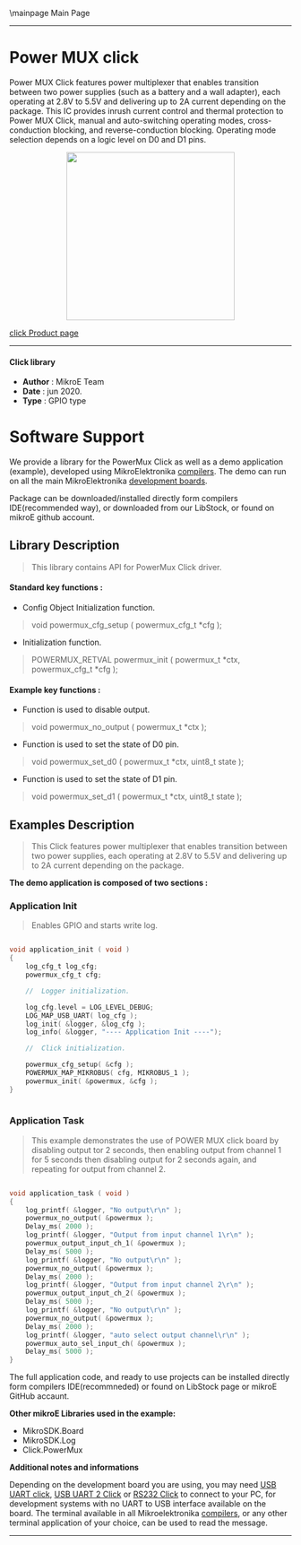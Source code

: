 \mainpage Main Page
 
---
# Power MUX click

Power MUX Click features power multiplexer that enables transition between two power supplies (such as a battery and a wall adapter), each operating at 2.8V to 5.5V and delivering up to 2A current depending on the package. This IC provides inrush current control and thermal protection to Power MUX Click, manual and auto-switching operating modes, cross-conduction blocking, and reverse-conduction blocking. Operating mode selection depends on a logic level on D0 and D1 pins.

<p align="center">
  <img src="@{CLICK_IMAGE_LINK}" height=300px>
</p>


[click Product page](https://www.mikroe.com/power-mux-click)

---


#### Click library 

- **Author**        : MikroE Team
- **Date**          : jun 2020.
- **Type**          : GPIO type


# Software Support

We provide a library for the PowerMux Click 
as well as a demo application (example), developed using MikroElektronika 
[compilers](http://shop.mikroe.com/compilers). 
The demo can run on all the main MikroElektronika [development boards](http://shop.mikroe.com/development-boards).

Package can be downloaded/installed directly form compilers IDE(recommended way), or downloaded from our LibStock, or found on mikroE github account. 

## Library Description

> This library contains API for PowerMux Click driver.

#### Standard key functions :

- Config Object Initialization function.
> void powermux_cfg_setup ( powermux_cfg_t *cfg ); 
 
- Initialization function.
> POWERMUX_RETVAL powermux_init ( powermux_t *ctx, powermux_cfg_t *cfg );


#### Example key functions :

- Function is used to disable output.
> void powermux_no_output ( powermux_t *ctx );
 
- Function is used to set the state of D0 pin.
> void powermux_set_d0 ( powermux_t *ctx, uint8_t state );

- Function is used to set the state of D1 pin.
> void powermux_set_d1 ( powermux_t *ctx, uint8_t state );

## Examples Description

> This Click features power multiplexer that enables transition between two power supplies, 
> each operating at 2.8V to 5.5V and delivering up to 2A current depending on the package. 

**The demo application is composed of two sections :**

### Application Init 

> Enables GPIO and starts write log.

```c

void application_init ( void )
{
    log_cfg_t log_cfg;
    powermux_cfg_t cfg;

    //  Logger initialization.

    log_cfg.level = LOG_LEVEL_DEBUG;
    LOG_MAP_USB_UART( log_cfg );
    log_init( &logger, &log_cfg );
    log_info( &logger, "---- Application Init ----");

    //  Click initialization.

    powermux_cfg_setup( &cfg );
    POWERMUX_MAP_MIKROBUS( cfg, MIKROBUS_1 );
    powermux_init( &powermux, &cfg );
}
  
```

### Application Task

> This example demonstrates the use of POWER MUX 
>  click board by disabling output tor 2 seconds, then enabling
>  output from channel 1 for 5 seconds then disabling output 
>  for 2 seconds again, and repeating for output from channel 2.

```c

void application_task ( void )
{
    log_printf( &logger, "No output\r\n" );
    powermux_no_output( &powermux );
    Delay_ms( 2000 );
    log_printf( &logger, "Output from input channel 1\r\n" );
    powermux_output_input_ch_1( &powermux );
    Delay_ms( 5000 );
    log_printf( &logger, "No output\r\n" );
    powermux_no_output( &powermux );
    Delay_ms( 2000 );
    log_printf( &logger, "Output from input channel 2\r\n" );
    powermux_output_input_ch_2( &powermux );
    Delay_ms( 5000 );
    log_printf( &logger, "No output\r\n" );
    powermux_no_output( &powermux );
    Delay_ms( 2000 );
    log_printf( &logger, "auto select output channel\r\n" );
    powermux_auto_sel_input_ch( &powermux );
    Delay_ms( 5000 );
} 

```

The full application code, and ready to use projects can be  installed directly form compilers IDE(recommneded) or found on LibStock page or mikroE GitHub accaunt.

**Other mikroE Libraries used in the example:** 

- MikroSDK.Board
- MikroSDK.Log
- Click.PowerMux

**Additional notes and informations**

Depending on the development board you are using, you may need 
[USB UART click](http://shop.mikroe.com/usb-uart-click), 
[USB UART 2 Click](http://shop.mikroe.com/usb-uart-2-click) or 
[RS232 Click](http://shop.mikroe.com/rs232-click) to connect to your PC, for 
development systems with no UART to USB interface available on the board. The 
terminal available in all Mikroelektronika 
[compilers](http://shop.mikroe.com/compilers), or any other terminal application 
of your choice, can be used to read the message.



---
